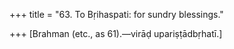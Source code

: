 +++
title = "63. To Bṛihaspati: for sundry blessings."

+++
[Brahman (etc., as 61).—virāḍ upariṣṭādbṛhatī.]
